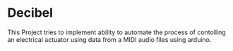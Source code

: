 # Decibel
This Project tries to implement ability to automate the process of contolling an electrical actuator using data from a MIDI audio files using arduino.
